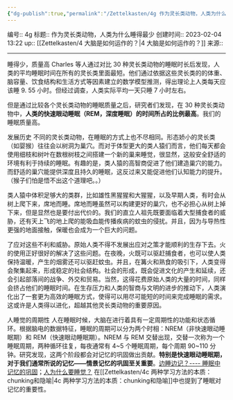 ```yaml
---
{"dg-publish":true,"permalink":"/Zettelkasten/4g 作为灵长类动物，人类为什么睡得最少/","dgPassFrontmatter":true}
---
```


编号:: 4g
标题:: 作为灵长类动物，人类为什么睡得最少
创建时间:: 2023-02-04 13:22
up:: [[Zettelkasten/4 大脑是如何运作的？\|4 大脑是如何运作的？]]
来源:: 

---
睡得少，质量高
Charles 等人通过对比 30 种灵长类动物的睡眠时长后发现，人类的平均睡眠时间在所有的灵长类里面最短。他们通过依据这些灵长类的的体重、脑容量、饮食结构和生活方式等因素建立的数学模型推测，得出理论上人类每天应该睡 9. 55 小时。但经过调查，人类实际平均一天只睡 7 小时左右。

但是通过比较各个灵长类动物的睡眠质量之后，研究者们发现，在 30 种灵长类动物中，**人类的快速眼动睡眠（REM，深度睡眠）的时间所占的比例最高**。我们的睡眠质量高。

发展历史
不同的灵长类动物，在睡眠的方式上也不尽相同。形态娇小的灵长类（如婴猴）往往会以树洞为巢穴。而对于体型更大的类人猿们而言，他们每天都会使用细枝和树叶在数根树枝之间搭建一个新的巢来睡觉，很显然，这般安全舒适的环境有利于持续的睡眠。有趣的是，类人猿的高智商促进了他们建造巢穴的能力。而舒适的巢穴能提供深度且持久的睡眠，这反过来又能促进他们认知能力的提升。（猴子们怕是悟不出这个道理吧。。）

类人猿中体积足够大的类群，比如雄性黑猩猩和大猩猩，以及早期人类，有时会从树上爬下来，席地而睡。席地而睡虽然可以构建更好的巢穴，也不必担心从树上掉下来，但是显然也是要付出代价的。我们的直立人祖先既要面临着大型捕食者的威胁，还有天上飞的地上爬的能吸血能传播疾病的蚊虫的侵扰。并且，因为与导热性更强的地面接触，保暖也会成为一个巨大的问题。

了应对这些不利和威胁。原始人类不得不发展出应对之策才能顺利的生存下去。火的使用正好很好的解决了这些问题。在夜晚，火既可以驱赶捕食者，也可以使人类保持温暖，产生的烟雾还可以驱赶蚊虫。并且，在篝火和熟食的吸引下，人类变得会聚集起来，形成稳定的社会结构。社会的形成，既会促进文化的产生和延续，还会引起部落间的战争、外交和贸易。当然，这得花费原始人类的大量的时间，同样会挤占他们的睡眠时间。在生存压力和人类的智商与文明的进步的推动下，人类演化出了一套更为高效的睡眠方式，使得可以用尽可能短的时间来完成睡眠的需求。这或许是人类得以进化，超越其他灵长类动物的重要原因。

人睡觉的周期性
人在睡眠时候，大脑在进行着具有一定周期性的功能和状态循环。根据脑电的数据特征，睡眠的周期可以分为两个时相：NREM（非快速眼动睡眠期）和 REM（快速眼动睡眠期）。NREM 与 REM 交替出现，交替一次称为一个睡眠周期，两种循环往复，每夜通常有 4~5 个睡眠周期，每个周期 90~110 分钟。研究发现，这两个阶段都会对记忆的巩固做出贡献。**特别是快速眼动睡眠期，对于我们通常所说的记忆——情景记忆的巩固至关重要**。[边睡边记？---- 睡眠中记忆的巩固](https://zhuanlan.zhihu.com/p/25686089)；[人为什么要睡觉？](https://www.zhihu.com/question/19606772)
在[[Zettelkasten/4c 两种学习方法的本质：chunking和隐喻\|4c 两种学习方法的本质：chunking和隐喻]]中也提到了睡眠对记忆的重要性。
